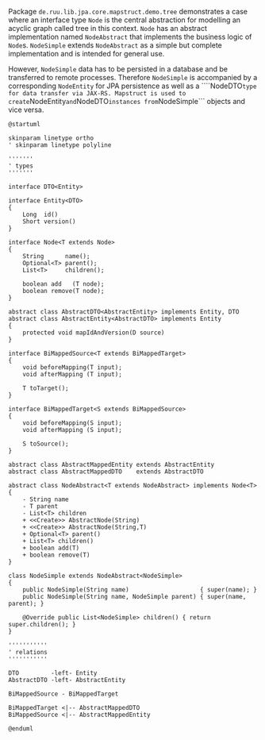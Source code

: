 Package ```de.ruu.lib.jpa.core.mapstruct.demo.tree``` demonstrates a case where an interface type ```Node``` is the central abstraction for modelling an acyclic graph called tree in this context. ```Node``` has an abstract implementation named ```NodeAbstract``` that implements the business logic of ```Node```s. ```NodeSimple``` extends ```NodeAbstract``` as a simple but complete implementation and is intended for general use.

However, ```NodeSimple``` data has to be persisted in a database and be transferred to remote processes. Therefore ```NodeSimple``` is accompanied by a corresponding ```NodeEntity``` for JPA persistence as well as a ````NodeDTO``` type for data transfer via JAX-RS. Mapstruct is used to create ```NodeEntity``` and ```NodeDTO``` instances from ```NodeSimple``` objects and vice versa.

```plantuml
@startuml

skinparam linetype ortho
' skinparam linetype polyline

'''''''
' types
'''''''

interface DTO<Entity>

interface Entity<DTO>
{
    Long  id()
    Short version()
}

interface Node<T extends Node>
{
    String      name();
    Optional<T> parent();
    List<T>     children();

    boolean add   (T node);
    boolean remove(T node);
}

abstract class AbstractDTO<AbstractEntity> implements Entity, DTO
abstract class AbstractEntity<AbstractDTO> implements Entity
{
    protected void mapIdAndVersion(D source)
}

interface BiMappedSource<T extends BiMappedTarget>
{
    void beforeMapping(T input);
    void afterMapping (T input);

	T toTarget();
}

interface BiMappedTarget<S extends BiMappedSource>
{
    void beforeMapping(S input); 
    void afterMapping (S input);

	S toSource();
}

abstract class AbstractMappedEntity extends AbstractEntity
abstract class AbstractMappedDTO    extends AbstractDTO

abstract class NodeAbstract<T extends NodeAbstract> implements Node<T>
{
    - String name
    - T parent
    - List<T> children
    + <<Create>> AbstractNode(String)
    + <<Create>> AbstractNode(String,T)
    + Optional<T> parent()
    + List<T> children()
    + boolean add(T)
    + boolean remove(T)
}

class NodeSimple extends NodeAbstract<NodeSimple>
{
    public NodeSimple(String name)                    { super(name); }
    public NodeSimple(String name, NodeSimple parent) { super(name, parent); }

    @Override public List<NodeSimple> children() { return super.children(); }
}

'''''''''''
' relations
'''''''''''

DTO         -left- Entity
AbstractDTO -left- AbstractEntity

BiMappedSource - BiMappedTarget

BiMappedTarget <|-- AbstractMappedDTO
BiMappedSource <|-- AbstractMappedEntity

@enduml
```